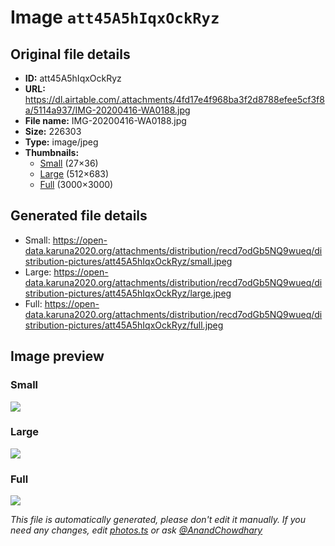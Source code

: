 # Image `att45A5hIqxOckRyz`

## Original file details

- **ID:** att45A5hIqxOckRyz
- **URL:** https://dl.airtable.com/.attachments/4fd17e4f968ba3f2d8788efee5cf3f8a/5114a937/IMG-20200416-WA0188.jpg
- **File name:** IMG-20200416-WA0188.jpg
- **Size:** 226303
- **Type:** image/jpeg
- **Thumbnails:**
  - [Small](https://dl.airtable.com/.attachmentThumbnails/5e246740845bded8b9b99e544f4bfacf/6e67e736) (27×36)
  - [Large](https://dl.airtable.com/.attachmentThumbnails/745eddf6710d0d09a353318d7586cc79/fd0ebcd9) (512×683)
  - [Full](https://dl.airtable.com/.attachmentThumbnails/d9b828ba982b61000040b085965a0cbc/4bbd298f) (3000×3000)

## Generated file details

- Small: https://open-data.karuna2020.org/attachments/distribution/recd7odGb5NQ9wueq/distribution-pictures/att45A5hIqxOckRyz/small.jpeg
- Large: https://open-data.karuna2020.org/attachments/distribution/recd7odGb5NQ9wueq/distribution-pictures/att45A5hIqxOckRyz/large.jpeg
- Full: https://open-data.karuna2020.org/attachments/distribution/recd7odGb5NQ9wueq/distribution-pictures/att45A5hIqxOckRyz/full.jpeg

## Image preview

### Small

![](https://open-data.karuna2020.org/attachments/distribution/recd7odGb5NQ9wueq/distribution-pictures/att45A5hIqxOckRyz/small.jpeg)

### Large

![](https://open-data.karuna2020.org/attachments/distribution/recd7odGb5NQ9wueq/distribution-pictures/att45A5hIqxOckRyz/large.jpeg)

### Full

![](https://open-data.karuna2020.org/attachments/distribution/recd7odGb5NQ9wueq/distribution-pictures/att45A5hIqxOckRyz/full.jpeg)

_This file is automatically generated, please don't edit it manually. If you need any changes, edit [photos.ts](/photos.ts) or ask [@AnandChowdhary](https://github.com/AnandChowdhary)_
